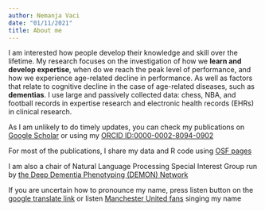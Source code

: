 ```yaml
---
author: Nemanja Vaci
date: "01/11/2021"
title: About me
---
```


I am interested how people develop their knowledge and skill over the lifetime. My research focuses on the investigation of how we __learn and develop expertise__, when do we reach the peak level of performance, and how we experience age-related decline in performance. As well as factors that relate to cognitive decline in the case of age-related diseases, such as __dementias__. I use large and passively collected data: chess, NBA, and football records in expertise research and electronic health records (EHRs) in clinical research.

As I am unlikely to do timely updates, you can check my publications on [Google Scholar](https://scholar.google.co.uk/citations?user=AvB8gq0AAAAJ&hl=en) or using my [ORCID ID:0000-0002-8094-0902](https://orcid.org/0000-0002-8094-0902)

For most of the publications, I share my data and R code using [OSF pages](	osf.io/hvgb6)

I am also a chair of Natural Language Processing Special Interest Group run by [the Deep Dementia Phenotyping (DEMON) Network](https://demondementia.com/about/) 

If you are uncertain how to pronounce my name, press listen button on the [google translate link](https://translate.google.co.uk/?sl=sr&tl=en&text=Nemanja&op=translate) or listen [Manchester United fans](https://youtu.be/9cK1MkdyPDA) singing my name


